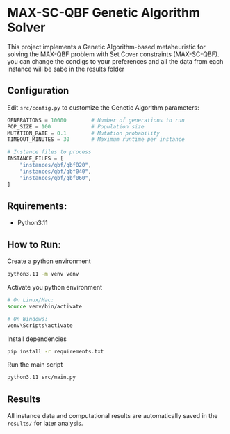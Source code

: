 # MAX-SC-QBF Genetic Algorithm Solver

This project implements a Genetic Algorithm-based metaheuristic for solving the MAX-QBF problem with Set Cover constraints (MAX-SC-QBF).  you can change the condigs to your preferences and all the data from each instance will be sabe in the results folder


## Configuration

Edit `src/config.py` to customize the Genetic Algorithm parameters:

```python
GENERATIONS = 10000        # Number of generations to run
POP_SIZE = 100             # Population size
MUTATION_RATE = 0.1        # Mutation probability
TIMEOUT_MINUTES = 30       # Maximum runtime per instance

# Instance files to process
INSTANCE_FILES = [
    "instances/qbf/qbf020",
    "instances/qbf/qbf040", 
    "instances/qbf/qbf060",
]
```

## Rquirements:
- Python3.11

## How to Run:

Create a python environment

```bash
python3.11 -m venv venv
```

Activate you python environment 
```bash
# On Linux/Mac:
source venv/bin/activate

# On Windows:
venv\Scripts\activate
```

Install dependencies
```bash
pip install -r requirements.txt
```

Run the main script
```bash
python3.11 src/main.py
```

## Results

All instance data and computational results are automatically saved in the `results/` for later analysis.



